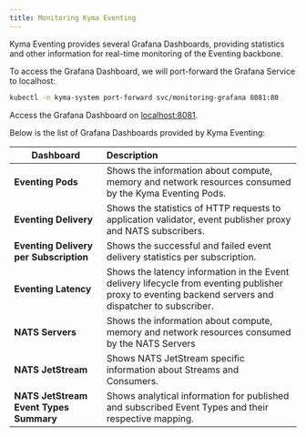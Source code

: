 ```yaml
---
title: Monitoring Kyma Eventing
---
```


Kyma Eventing provides several Grafana Dashboards, providing statistics and other information for real-time monitoring of the Eventing backbone.

To access the Grafana Dashboard, we will port-forward the Grafana Service to localhost:
```bash
kubectl -n kyma-system port-forward svc/monitoring-grafana 8081:80
```
Access the Grafana Dashboard on [localhost:8081](http://localhost:8081).

Below is the list of Grafana Dashboards provided by Kyma Eventing:

| Dashboard    |  Description |
|-------------|:--------------|
| **Eventing Pods** | Shows the information about compute, memory and network resources consumed by the Kyma Eventing Pods. |
| **Eventing Delivery** | Shows the statistics of HTTP requests to application validator, event publisher proxy and NATS subscribers. |
| **Eventing Delivery per Subscription** | Shows the successful and failed event delivery statistics per subscription. |
| **Eventing Latency** | Shows the latency information in the Event delivery lifecycle from eventing publisher proxy to eventing backend servers and dispatcher to subscriber.  |
| **NATS Servers** | Shows the information about compute, memory and network resources consumed by the NATS Servers  |
| **NATS JetStream** | Shows NATS JetStream specific information about Streams and Consumers.  |
| **NATS JetStream Event Types Summary** | Shows analytical information for published and subscribed Event Types and their respective mapping. |
